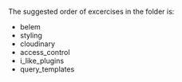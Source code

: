 The suggested order of excercises in the folder is:

- belem
- styling
- cloudinary
- access_control
- i_like_plugins
- query_templates
